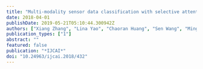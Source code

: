 ```yaml
---
title: "Multi-modality sensor data classification with selective attention"
date: 2018-04-01
publishDate: 2019-05-21T05:10:44.300942Z
authors: ["Xiang Zhang", "Lina Yao", "Chaoran Huang", "Sen Wang", "Mingkui Tan", "Guodong Long", "Can Wang"]
publication_types: ["1"]
abstract: ""
featured: false
publication: "*IJCAI*"
doi: "10.24963/ijcai.2018/432"
---
```


